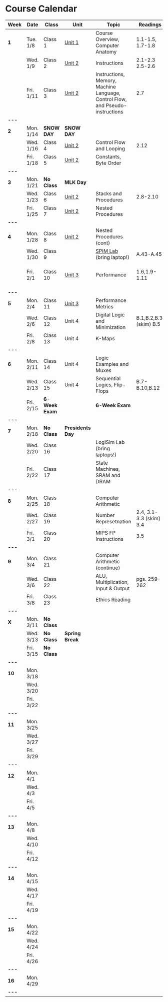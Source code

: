 # Course Calendar

    
| **Week** | **Date**  | **Class**       | **Unit**                   | **Topic**                                                                     | **Readings**            | **Assignment**                                                                                   |
|----------|-----------|-----------------|----------------------------|-------------------------------------------------------------------------------|-------------------------|--------------------------------------------------------------------------------------------------|
| **1**    | Tue. 1/8  | Class 1         | [Unit 1](units/unit_01.md) | Course Overview, Computer Anatomy                                             | 1.1-1.5, 1.7-1.8        |                                                                                                  |
|          | Wed. 1/9  | Class 2         | [Unit 2](units/unit_02.md) | Instructions                                                                  | 2.1-2.3 <br> 2.5-2.6    |                                                                                                  |
|          | Fri. 1/11 | Class 3         | [Unit 2](units/unit_02.md) | Instructions, Memory, Machine Language, Control Flow, and Pseudo-instructions | 2.7                     | [Quiz](https://github.com/adamaviv/ic220-s19-quiz/blob/master/quizzes/03-Add-Sub-Load-Store.txt) |
| **---**  |           |                 |                            |                                                                               |                         |                                                                                                  |
| **2**    | Mon. 1/14 | **SNOW DAY**    | **SNOW DAY**               |                                                                               |                         |                                                                                                  |
|          | Wed. 1/16 | Class 4         | [Unit 2](units/unit_02.md) | Control Flow and Looping                                                      | 2.12                    | [HW-0](hw/hw00.md) Due                                                                           |
|          | Fri. 1/18 | Class 5         | [Unit 2](units/unit_02.md) | Constants, Byte Order                                                         |                         | [HW-1](hw/hw01.pdf) Due                                                                          |
| **---**  |           |                 |                            |                                                                               |                         |                                                                                                  |
| **3**    | Mon. 1/21 | **No Class**    | **MLK Day**                |                                                                               |                         |                                                                                                  |
|          | Wed. 1/23 | Class 6         | [Unit 2](units/unit_02.md) | Stacks and Procedures                                                         | 2.8-2.10                |                                                                                                  |
|          | Fri. 1/25 | Class 7         | [Unit 2](units/unit_02.md) | Nested Procedures                                                             |                         | [HW-2](hw/hw02.pdf) Due                                                                          |
| **---**  |           |                 |                            |                                                                               |                         |                                                                                                  |
| **4**    | Mon. 1/28 | Class 8         | [Unit 2](units/unit_02.md) | Nested Procedures (cont)                                                      |                         |                                                                                                  |
|          | Wed. 1/30 | Class 9         |                            | [SPIM Lab](/lab/lab01.md)  (bring laptop!)                                                     | A.43-A.45               | [Pre-lab](/lab/lab01.md) Due                                                                                      |
|          | Fri. 2/1  | Class 10        | [Unit 3](units/unit_03.md)                     | Performance                                                                   | 1.6,1.9-1.11            | [Lab-1](/lab/lab01.md) Due <br> <br> [Project 1](/proj/01/proj01.md) Assigned                                                                                        |
| **---**  |           |                 |                            |                                                                               |                         |                                                                                                  |
| **5**    | Mon. 2/4  | Class 11        | [Unit 3](units/unit_03.md)                     | Performance Metrics                                                           |                         | [HW-3](/hw/hw_03.pdf) Due                                                                         |
|          | Wed. 2/6  | Class 12        | Unit 4                     | Digital Logic and Minimization                                                | B.1,B.2,B.3, (skim) B.5 |                                                                                                  |
|          | Fri. 2/8  | Class 13        | Unit 4                     | K-Maps                                                                        |                         | [HW-4](/hw/hw04.pdf) Due                                                                                         |
| **---**  |           |                 |                            |                                                                               |                         |                                                                                                  |
| **6**    | Mon. 2/11 | Class 14        | Unit 4                     | Logic Examples and Muxes                                                      |                         | [Project 1](/proj/01/proj01.md) Due                                                                                    |
|          | Wed. 2/13 | Class 15        | Unit 4                     | Sequential Logics, Flip-Flops                                                 | B.7-B.10,B.12           |                                                                                                  |
|          | Fri. 2/15 | **6-Week Exam** |                            | **6-Week Exam**                                                               |                         |                                                                                                  |
| **---**  |           |                 |                            |                                                                               |                         |                                                                                                  |
| **7**    | Mon. 2/18 | **No Class**    | **Presidents Day**         |                                                                               |                         |                                                                                                  |
|          | Wed. 2/20 | Class 16        |                            | LogiSim Lab (bring laptops!)                                                  |                         | [HW-5](hw/hw05.pdf) Due                                                                                         |
|          | Fri. 2/22 | Class 17        |                            | State Machines, SRAM and DRAM                                                 |                         |                                                                                                  |
| **---**  |           |                 |                            |                                                                               |                         |                                                                                                  |
| **8**    | Mon. 2/25 | Class 18        |                            | Computer Arithmetic                                                           |                         |                                                                                                  |
|          | Wed. 2/27 | Class 19        |                            | Number Represetnation                                                         | 2.4, 3.1-3.3 (skim) 3.4 | Logisim Lab Due                                                                                  |
|          | Fri. 3/1  | Class 20        |                            | MIPS FP Instructions                                                          | 3.5                     |                                                                                                  |
| **---**  |           |                 |                            |                                                                               |                         |                                                                                                  |
| **9**    | Mon. 3/4  | Class 21        |                            | Computer Arithmetic (continue)                                                |                         | Paper Description Due                                                                            |
|          | Wed. 3/6  | Class 22        |                            | ALU, Multiplication, Input & Output                                           | pgs. 259-262            |                                                                                                  |
|          | Fri. 3/8  | Class 23        |                            | Ethics Reading                                                                |                         | HW-6 Due                                                                                         |
| **---**  |           |                 |                            |                                                                               |                         |                                                                                                  |
| **X**    | Mon. 3/11 | **No Class**    |                            |                                                                               |                         |                                                                                                  |
|          | Wed. 3/13 | **No Class**    | **Spring Break**           |                                                                               |                         |                                                                                                  |
|          | Fri. 3/15 | **No Class**    |                            |                                                                               |                         |                                                                                                  |
| **---**  |           |                 |                            |                                                                               |                         |                                                                                                  |
| **10**   | Mon. 3/18 |                 |                            |                                                                               |                         |                                                                                                  |
|          | Wed. 3/20 |                 |                            |                                                                               |                         |                                                                                                  |
|          | Fri. 3/22 |                 |                            |                                                                               |                         |                                                                                                  |
| **---**  |           |                 |                            |                                                                               |                         |                                                                                                  |
| **11**   | Mon. 3/25 |                 |                            |                                                                               |                         |                                                                                                  |
|          | Wed. 3/27 |                 |                            |                                                                               |                         |                                                                                                  |
|          | Fri. 3/29 |                 |                            |                                                                               |                         |                                                                                                  |
| **---**  |           |                 |                            |                                                                               |                         |                                                                                                  |
| **12**   | Mon. 4/1  |                 |                            |                                                                               |                         |                                                                                                  |
|          | Wed. 4/3  |                 |                            |                                                                               |                         |                                                                                                  |
|          | Fri. 4/5  |                 |                            |                                                                               |                         |                                                                                                  |
| **---**  |           |                 |                            |                                                                               |                         |                                                                                                  |
| **13**   | Mon. 4/8  |                 |                            |                                                                               |                         |                                                                                                  |
|          | Wed. 4/10 |                 |                            |                                                                               |                         |                                                                                                  |
|          | Fri. 4/12 |                 |                            |                                                                               |                         |                                                                                                  |
| **---**  |           |                 |                            |                                                                               |                         |                                                                                                  |
| **14**   | Mon. 4/15 |                 |                            |                                                                               |                         |                                                                                                  |
|          | Wed. 4/17 |                 |                            |                                                                               |                         |                                                                                                  |
|          | Fri. 4/19 |                 |                            |                                                                               |                         |                                                                                                  |
| **---**  |           |                 |                            |                                                                               |                         |                                                                                                  |
| **15**   | Mon. 4/22 |                 |                            |                                                                               |                         |                                                                                                  |
|          | Wed. 4/24 |                 |                            |                                                                               |                         |                                                                                                  |
|          | Fri. 4/26 |                 |                            |                                                                               |                         |                                                                                                  |
| **---**  |           |                 |                            |                                                                               |                         |                                                                                                  |
| **16**   | Mon. 4/29 |                 |                            |                                                                               |                         |                                                                                                  |
| **---**  |           |                 |                            |                                                                               |                         |                                                                                                  |



